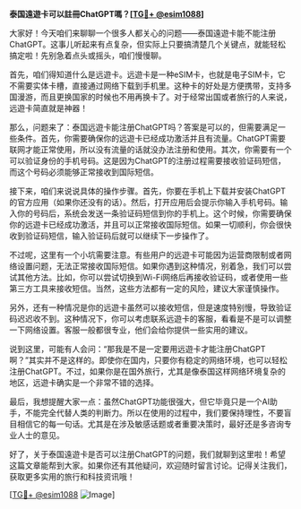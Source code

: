 **泰国遠遊卡可以註冊ChatGPT嗎？[[TG💪+ @esim1088](https://t.me/s/esim1088)]**

大家好！今天咱们来聊聊一个很多人都关心的问题——泰国遠遊卡能不能注册ChatGPT。这事儿听起来有点复杂，但实际上只要搞清楚几个关键点，就能轻松搞定啦！先别急着点头或摇头，咱们慢慢聊。

首先，咱们得知道什么是远遊卡。远遊卡是一种eSIM卡，也就是电子SIM卡，它不需要实体卡槽，直接通过网络下载到手机里。这种卡的好处是方便携带，支持多国漫游，而且更换国家的时候也不用再换卡了。对于经常出国或者旅行的人来说，远遊卡简直就是神器！

那么，问题来了：泰国远遊卡能注册ChatGPT吗？答案是可以的，但需要满足一些条件。首先，你需要确保你的远遊卡已经成功激活并且有流量。ChatGPT需要联网才能正常使用，所以没有流量的话就没办法注册和使用。其次，你需要有一个可以验证身份的手机号码。这是因为ChatGPT的注册过程需要接收验证码短信，而这个号码必须能够正常接收到国际短信。

接下来，咱们来说说具体的操作步骤。首先，你要在手机上下载并安装ChatGPT的官方应用（如果你还没有的话）。然后，打开应用后会提示你输入手机号码。输入你的号码后，系统会发送一条验证码短信到你的手机上。这个时候，你需要确保你的远遊卡已经成功激活，并且可以正常接收国际短信。如果一切顺利，你会很快收到验证码短信，输入验证码后就可以继续下一步操作了。

不过呢，这里有一个小坑需要注意。有些用户的远遊卡可能因为运营商限制或者网络设置问题，无法正常接收国际短信。如果你遇到这种情况，别着急，我们可以尝试其他方法。比如，你可以尝试切换到Wi-Fi网络后再接收验证码，或者使用一些第三方工具来接收短信。当然，这些方法都有一定的风险，建议大家谨慎操作。

另外，还有一种情况是你的远遊卡虽然可以接收短信，但是速度特别慢，导致验证码迟迟收不到。这种情况下，你可以考虑联系远遊卡的客服，看看是不是可以调整一下网络设置。客服一般都很专业，他们会给你提供一些实用的建议。

说到这里，可能有人会问：“那我是不是一定要用远遊卡才能注册ChatGPT啊？”其实并不是这样的。即使你在国内，只要你有稳定的网络环境，也可以轻松注册ChatGPT。不过，如果你是在国外旅行，尤其是像泰国这样网络环境复杂的地区，远遊卡确实是一个非常不错的选择。

最后，我想提醒大家一点：虽然ChatGPT功能很强大，但它毕竟只是一个AI助手，不能完全代替人类的判断力。所以在使用的过程中，我们要保持理性，不要盲目相信它的每一句话。尤其是在涉及敏感话题或者重要决策时，最好还是多咨询专业人士的意见。

好了，关于泰国遠遊卡是否可以注册ChatGPT的问题，我们就聊到这里啦！希望这篇文章能帮到大家。如果你还有其他疑问，欢迎随时留言讨论。记得关注我们，获取更多实用的旅行和科技资讯哦！

[[TG💪+ @esim1088](https://t.me/s/esim1088) ![Image](https://i.postimg.cc/4NQfJmqS/Snipaste-2025-05-13-00-14-12.png)]